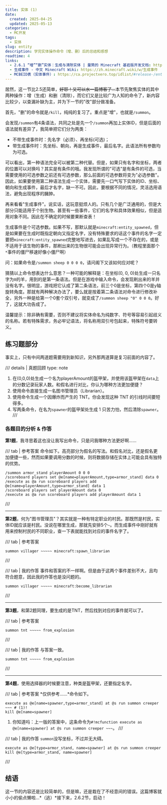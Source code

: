 ```yaml
---
title: 实体 (1)
date:
  created: 2025-04-25
  updated: 2025-05-13
categories:
  - MC开发
tags:
  - 实体
slug: entity
description: 学完实体操作命令（增、删）后的总结和感想
readtime: 4
links:
  - 2.6.1 “增”“删”实体：生成与清除实体 | 量筒的 Minecraft 基岩版开发文档: https://yzbwdlt.pages.dev/docs/tutorials/a1_commands/b2_commands/c6_entity_cmds/d1_add_and_remove_entity/
  - 生成事件 - 中文 Minecraft Wiki: https://zh.minecraft.wiki/w/生成事件
  - MCBEID表（实体事件）: https://ca.projectxero.top/idlist/#release-/entityEvent/
---
```


居然，这一节比2.5还简单，~~好耶！又可以水一篇博客了...~~本节先聚焦实体的其中两种操作：增（生成）和删（清除），而它们又是比较广为人知的命令了，新内容比较少，以查漏补缺为主，并为下一节的"改"部分做准备。

<!-- more -->

首先，"删"的命令就是`/kill`，纯纯的复习了。重点是"增"，也就是`/summon`。

会发现`/summon`有4条语法，共同之处是先一个`/summon`再加上实体ID，但是后面的语法就有差异了，我简单把它们分为两类：

- 不带生成事件时：先名字（必须）、再坐标(可选)；
- 带生成事件时：先坐标、朝向，再是生成事件，最后名字。此语法所有参数均为可选。

可以看出，第一种语法完全可以被第二种代替。但是，如果只有名字和坐标，两者的位置可以对换吗？其实是有条件的哦。我发现所谓的"可选"是有条件的可选，当需要使用的可选参数之前还有可选参数，那么前面的可选参数将变为"必选参数"。因此，如果要使用第二种语法生成一个实体，需要先一口气写下实体的ID、坐标、朝向和生成事件，最后才名字，缺一不可。因此，要根据不同的情况，灵活选用语法，避免出现程序的臃肿。

再来看看"生成事件"。说实话，这玩意挺烦人的。只有几个是广泛通用的，但是大部分只能适用于个别生物。甚至有一些事件，它们的名字和具体效果相似，但是适用对象不同。因此在不确定的时候要果断查表！

生成事件是个可选参数。如果不写，那默认就是`minecraft:entity_spawned`，但是如果要在生成时既指定朝向又指定名字，没有特殊要求的话这个事件的名字一定要把`minecraft:entity_spawned`完整地写进去，如果乱写成一个不存在的，或是不适用于该生物的事件，那刷出来的生物很可能会出现异常行为。（教程里面那个`*`事件的僵尸移速好像小僵尸啊）

问：如果命令是`/summon sheep 0 0 0 0`，请问阁下又该如何应对呢？

猜猜以上命令想表达什么意思？一种可能的解释是：在坐标(0, 0, 0)处生成一只名字为`0`的羊，用到的是第一条语法。但是在游戏中输入命令，会发现刷出来的羊并没有名字。很明显，游戏把它认成了第二条语法，前三个0是坐标，第四个0是y轴旋转角度。那就有两种解决办法了，要么就是按着第二条语法对命令进行修改补全，另外一种是给第一个0套个双引号，就变成了`/summon sheep "0" 0 0 0`。好了，这就大功告成了。

温馨提示：除非确有需要，否则不建议将实体命名为纯数字、符号等容易引起歧义的名称。若有特殊需求，务必牢记语法，将名称用双引号包起来，特殊符号要转义。

## 练习题部分

事实上，只有中间两道题需要用到新知识，另外那两道算是复习前面的内容了。

/// details | 真题回顾
    type: note

1. 在(0,0,0)处生成一个名为playerAmount的盔甲架，并使用该盔甲架在`data`上的分数记录玩家人数。和假名进行对比，你认为哪种方法更加便捷？
2. 使用命令直接生成一名图书管理员（Librarian）。
3. 使用命令生成一个因爆炸而产生的 TNT。你会发现这种 TNT 的引线时间要短得多。
4. 写两条命令，在名为`spawner`的盔甲架处生成 1 只苦力怕，然后清除`spawner`。
///

### 各题目的分析 & 作答

**第1题**，我寻思着这也没让我写出命令，只是问我哪种方法更好啊......

/// tab | 参考答案
命令如下。高亮部分为假名的写法。和假名对比，还是假名更加便捷一些，然而如果要调用分数的时候，则将数据存储在实体上可能会具有独特的优势。

```mcfunction {linenums="1" hl_lines="4-5"}
/summon armor_stand playerAmount 0 0 0
/scoreboard players set @e[name=playerAmount,type=armor_stand] data 0
/execute as @a run scoreboard players add @e[name=playerAmount,type=armor_stand] data 1
/scoreboard players set playerAmount data 0
/execute as @a run scoreboard players add playerAmount data 1
```
///

---

**第2题**，何为"图书管理员"？其实就是一种有特定职业的村民。那既然是村民，实体ID就应该是村民。没说在哪里生成，那就先安排5个`~`。而生成事件中刚好就有用来控制村民的不同职业，查一下表就能找到对应的事件名字了。

/// tab | 参考答案
```mcfunction {linenums="1"}
summon villager ~~~~~ minecraft:spawn_librarian
```
///

/// tab | 我的作答
事件和答案的不一样啊。但是由于这两个事件差别不大，且均符合题意，因此我的作答也是没问题的。

```mcfunction {linenums="1"}
summon villager ~~~~~ minecraft:become_librarian
```
///

---

**第3题**，和第2题同理，要生成的是TNT，然后找到对应的事件就可以了。

/// tab | 参考答案
```mcfunction {linenums="1"}
summon tnt ~~~~~ from_explosion
```
///

/// tab | 我的作答
与答案一致。

```mcfunction {linenums="1"}
summon tnt ~~~~~ from_explosion
```
///

---

**第4题**，使用选择器的时候要注意，种类是盔甲架，还要指定名字。

/// tab | 参考答案
*仅供参考......*命令如下。

```mcfunction {linenums="1"}
execute as @e[name=spawner,type=armor_stand] at @s run summon creeper ~~~ # (1)!
kill @e[name=spawner]
```

1. 你知道吗：上一版的答案中，这条命令为`#!mcfunction execute as @e[name=spawner] at @s run summon creeper ~~~`。
///

/// tab | 我的作答
`summon`没写坐标，不过并无大碍。

```mcfunction {linenums="1"}
execute as @e[type=armor_stand, name=spawner] at @s run summon creeper
kill @e[type=armor_stand, name=spawner]
```
///

## 结语

这一节的内容还是比较简单的，但是嘛，还是栽在了不经意间的错误。这篇博客就小小的偷点懒啦...*（逃）*接下来，2.6.2节，启动！
